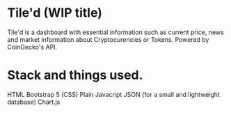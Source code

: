 # Tile'd  (WIP title)

Tile'd is a dashboard with essential information such as current price, news and market information about 
Cryptocurencies or Tokens. Powered by CoinGecko's API.



# Stack and things used.
HTML
Bootstrap 5 (CSS)
Plain Javacript
JSON (for a small and lightweight database)
Chart.js
